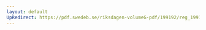 ```yaml
---
layout: default
UpRedirect: https://pdf.swedeb.se/riksdagen-volumeG-pdf/199192/reg_199192/reg_199192_0108.pdf
---
```

